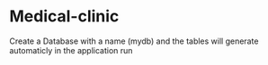 # Medical-clinic
Create a Database with a name (mydb) and the tables will generate automaticly in the application run
